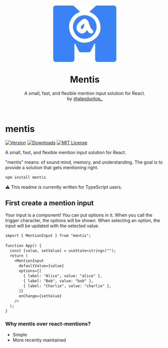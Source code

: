 <p align="center">
  <img src="logo.png" width="200px" align="center" alt="Mentis logo" />
  <h1 align="center">Mentis</h1>
  <p align="center">
    A small, fast, and flexible mention input solution for React.
    <br/>
    by <a href="https://x.com/alexdunlop_">@alexdunlop_</a>
  </p>
</p>
<br/>

# mentis

[![Version](https://img.shields.io/npm/v/mentis?style=flat&colorA=000000&colorB=000000)](https://www.npmjs.com/package/mentis)
[![Downloads](https://img.shields.io/npm/dt/mentis.svg?style=flat&colorA=000000&colorB=000000)](https://www.npmjs.com/package/mentis)
[![MIT License](https://img.shields.io/github/license/alexanderdunlop/mentis.svg?style=flat&colorA=000000&colorB=000000)](https://github.com/alexanderdunlop/mentis/blob/main/LICENSE)

A small, fast, and flexible mention input solution for React.

"mentis" means: of sound mind, memory, and understanding. The goal is to provide a solution that gets mentioning right.

```bash
npm install mentis
```

:warning: This readme is currently written for TypeScript users.

## First create a mention input

Your input is a component! You can put options in it. When you call the trigger character, the options will be shown. When selecting an option, the input will be updated with the selected value.

```tsx
import { MentionInput } from "mentis";

function App() {
  const [value, setValue] = useState<string>("");
  return (
    <MentionInput
      defaultValue={value}
      options={[
        { label: "Alice", value: "alice" },
        { label: "Bob", value: "bob" },
        { label: "Charlie", value: "charlie" },
      ]}
      onChange={setValue}
    />
  );
}
```

### Why mentis over react-mentions?

- Simple
- More recently maintained

